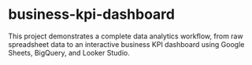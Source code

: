 # business-kpi-dashboard
This project demonstrates a complete data analytics workflow, from raw spreadsheet data to an interactive business KPI dashboard using Google Sheets, BigQuery, and Looker Studio.
